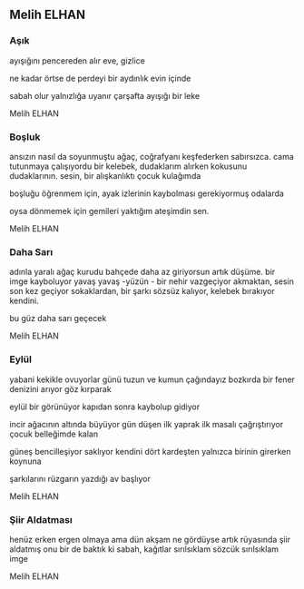 ## Melih ELHAN

### Aşık

ayışığını
pencereden alır eve,
gizlice

ne kadar örtse de perdeyi
bir aydınlık evin içinde

sabah olur
yalnızlığa uyanır
çarşafta ayışığı bir leke

Melih ELHAN

### Boşluk

ansızın
nasıl da soyunmuştu 
ağaç, coğrafyanı keşfederken
sabırsızca.
cama tutunmaya
çalışıyordu
bir kelebek, dudaklarım 
alırken kokusunu 
dudaklarının.
sesin,
bir alışkanlıktı çocuk 
kulağımda

boşluğu öğrenmem
için, ayak izlerinin
kaybolması gerekiyormuş
odalarda

oysa dönmemek
için gemileri
yaktığım ateşimdin
sen.

Melih ELHAN

### Daha Sarı

adınla yaralı ağaç
kurudu bahçede
daha az giriyorsun
artık düşüme.
bir imge
kayboluyor yavaş yavaş
-yüzün -
bir nehir vazgeçiyor akmaktan,
sesin son kez
geçiyor sokaklardan,
bir şarkı sözsüz kalıyor,
kelebek bırakıyor kendini.

bu güz daha sarı geçecek

Melih ELHAN

### Eylül

yabani kekikle ovuyorlar günü
tuzun ve kumun çağındayız
bozkırda bir fener
denizini arıyor 
göz kırparak

eylül
bir görünüyor
kapıdan sonra
kaybolup gidiyor

incir ağacının
altında büyüyor gün
düşen ilk yaprak
ilk masalı çağrıştırıyor
çocuk belleğimde kalan

güneş bencilleşiyor
saklıyor kendini
dört kardeşten
yalnızca birinin
girerken koynuna

şarkılarını rüzgarın 
yazdığı av başlıyor

Melih ELHAN

### Şiir Aldatması

henüz
erken 
ergen olmaya
ama
dün akşam
ne gördüyse artık rüyasında 
şiir aldatmış onu
bir de baktık ki
sabah,
kağıtlar
sırılsıklam
sözcük
sırılsıklam
imge

Melih ELHAN